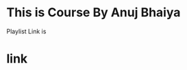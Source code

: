 # This is Course By Anuj Bhaiya

Playlist Link is <a herf = "https://www.youtube.com/playlist?list=PLhzIaPMgkbxDxVcH-M-JFM73PY1R_i2mK" target="_blank"><h1>link</h1></a>

